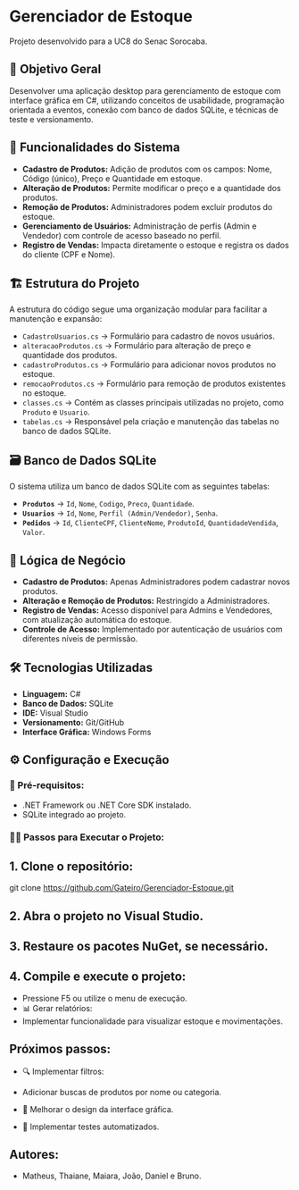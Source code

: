 # Gerenciador de Estoque  

Projeto desenvolvido para a UC8 do Senac Sorocaba.  

## 📌 Objetivo Geral  
Desenvolver uma aplicação desktop para gerenciamento de estoque com interface gráfica em C#, utilizando conceitos de usabilidade, programação orientada a eventos, conexão com banco de dados SQLite, e técnicas de teste e versionamento.  

## 🚀 Funcionalidades do Sistema  
- **Cadastro de Produtos:** Adição de produtos com os campos: Nome, Código (único), Preço e Quantidade em estoque.  
- **Alteração de Produtos:** Permite modificar o preço e a quantidade dos produtos.  
- **Remoção de Produtos:** Administradores podem excluir produtos do estoque.  
- **Gerenciamento de Usuários:** Administração de perfis (Admin e Vendedor) com controle de acesso baseado no perfil.  
- **Registro de Vendas:** Impacta diretamente o estoque e registra os dados do cliente (CPF e Nome).  

## 🏗️ Estrutura do Projeto  
A estrutura do código segue uma organização modular para facilitar a manutenção e expansão:  

- `CadastroUsuarios.cs` → Formulário para cadastro de novos usuários.  
- `alteracaoProdutos.cs` → Formulário para alteração de preço e quantidade dos produtos.  
- `cadastroProdutos.cs` → Formulário para adicionar novos produtos no estoque.  
- `remocaoProdutos.cs` → Formulário para remoção de produtos existentes no estoque.  
- `classes.cs` → Contém as classes principais utilizadas no projeto, como `Produto` e `Usuario`.  
- `tabelas.cs` → Responsável pela criação e manutenção das tabelas no banco de dados SQLite.  

## 🗃️ Banco de Dados SQLite  
O sistema utiliza um banco de dados SQLite com as seguintes tabelas:  

- **`Produtos`** → `Id`, `Nome`, `Codigo`, `Preco`, `Quantidade`.  
- **`Usuarios`** → `Id`, `Nome`, `Perfil (Admin/Vendedor)`, `Senha`.  
- **`Pedidos`** → `Id`, `ClienteCPF`, `ClienteNome`, `ProdutoId`, `QuantidadeVendida`, `Valor`.  

## 🔄 Lógica de Negócio  
- **Cadastro de Produtos:** Apenas Administradores podem cadastrar novos produtos.  
- **Alteração e Remoção de Produtos:** Restringido a Administradores.  
- **Registro de Vendas:** Acesso disponível para Admins e Vendedores, com atualização automática do estoque.  
- **Controle de Acesso:** Implementado por autenticação de usuários com diferentes níveis de permissão.  

## 🛠️ Tecnologias Utilizadas  
- **Linguagem:** C#  
- **Banco de Dados:** SQLite  
- **IDE:** Visual Studio  
- **Versionamento:** Git/GitHub  
- **Interface Gráfica:** Windows Forms  

## ⚙️ Configuração e Execução  

### 📌 Pré-requisitos:  
- .NET Framework ou .NET Core SDK instalado.  
- SQLite integrado ao projeto.  

### 🏃‍♂️ Passos para Executar o Projeto:  

## 1. Clone o repositório:
git clone https://github.com/Gateiro/Gerenciador-Estoque.git

## 2. Abra o projeto no Visual Studio.

## 3. Restaure os pacotes NuGet, se necessário.

## 4. Compile e execute o projeto:

- Pressione F5 ou utilize o menu de execução.
- 📊 Gerar relatórios:
- Implementar funcionalidade para visualizar estoque e movimentações.

## Próximos passos: 

- 🔍 Implementar filtros:
- Adicionar buscas de produtos por nome ou categoria.

- 🎨 Melhorar o design da interface gráfica.

- 🧪 Implementar testes automatizados.

## Autores:

- Matheus, Thaiane, Maiara, João, Daniel e Bruno.
